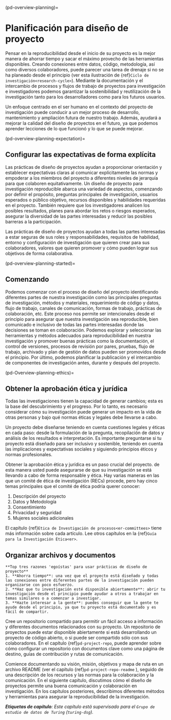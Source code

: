 (pd-overview-planning)=
# Planificación para diseño de proyecto

Pensar en la reproducibilidad desde el inicio de su proyecto es la mejor manera de ahorrar tiempo y sacar el máximo provecho de las herramientas disponibles. Creando conexiones entre datos, código, metodología, así como diversos colaboradores, puede parecer una tarea de drenaje si no se ha planeado desde el principio (ver esta ilustración de {ref}`Ciclo de investigación<research-cycle>`). Mediante la documentación y el intercambio de procesos y flujos de trabajo de proyectos para investigación e investigadores podemos garantizar la sostenibilidad y reutilización de la investigación tanto para los desarrolladores como para los futuros usuarios.

Un enfoque centrado en el ser humano en el contexto del proyecto de investigación puede conducir a un mejor proceso de desarrollo, mantenimiento y ampliación futura de nuestro trabajo. Además, ayudará a mejorar la calidad del diseño de proyectos en el futuro, ya que podemos aprender lecciones de lo que funcionó y lo que se puede mejorar.

(pd-overview-planning-expectation)=
## Configurar las expectativas de forma explícita

Las prácticas de diseño de proyectos ayudan a proporcionar orientación y establecer expectativas claras al comunicar explícitamente las normas y empoderar a los miembros del proyecto a diferentes niveles de jerarquía para que colaboren equitativamente. Un diseño de proyecto para investigación reproducible abarca una variedad de aspectos, comenzando por definir el propósito, preguntas principales de investigación, usuarios esperados o público objetivo, recursos disponibles y habilidades requeridas en el proyecto. También requiere que los investigadores analicen los posibles resultados, planes para abordar los retos o riesgos esperados, asegurar la diversidad de las partes interesadas y reducir las posibles barreras a la participación.

Las prácticas de diseño de proyectos ayudan a todas las partes interesadas a estar seguras de sus roles y responsabilidades, requisitos de habilidad, entorno y configuración de investigación que quieren crear para sus colaboradores, valores que quieren promover y cómo pueden lograr sus objetivos de forma colaborativa.

(pd-overview-planning-started)=
## Comenzando

Podemos comenzar con el proceso de diseño del proyecto identificando diferentes partes de nuestra investigación como las principales preguntas de investigación, métodos y materiales, requerimiento de código y datos, flujo de trabajo, canales de comunicación, formas de trabajo, prácticas de colaboración, etc. Este proceso nos permite ser intencionales desde el principio para asegurar que nuestra investigación sea reproducible, bien comunicado e inclusivo de todas las partes interesadas donde las decisiones se toman en colaboración. Podemos explorar y seleccionar las herramientas y métodos adecuados para reproducibilidad en nuestra investigación y promover buenas prácticas como la documentación, el control de versiones, procesos de revisión por pares, pruebas, flujo de trabajo, archivado y plan de gestión de datos pueden ser promovidos desde el principio. Por último, podemos planificar la publicación y el intercambio de componentes de investigación antes, durante y después del proyecto.

(pd-Overview-planning-ethics)=
## Obtener la aprobación ética y jurídica

Todas las investigaciones tienen la capacidad de generar cambios; esta es la base del descubrimiento y el progreso. Por lo tanto, es necesario considerar cómo su investigación puede generar un impacto en la vida de otras personas y bajo qué normas éticas y legales debe llevarse a cabo.

Un proyecto debe diseñarse teniendo en cuenta cuestiones legales y éticas en cada paso: desde la formulación de la pregunta, recopilación de datos y análisis de los resultados e interpretación. Es importante preguntarse si tu proyecto está diseñado para ser inclusivo y sostenible, teniendo en cuenta las implicaciones y expectativas sociales y siguiendo principios éticos y normas profesionales.

Obtener la aprobación ética y jurídica es un paso crucial del proyecto. de esta manera usted puede asegurarse de que su investigación se está llevando a cabo de forma responsable y ética. Hay varias maneras en las que un comité de ética de investigación (RECs) procede, pero hay cinco temas principales que el comité de ética podría querer conocer:

1. Descripción del proyecto
2. Datos y Metodología
3. Consentimiento
4. Privacidad y seguridad
5. Mujeres sociales adicionales

El capítulo {ref}`Etica de Investigación de procesos<er-committees>` tiene más información sobre cada artículo. Lee otros capítulos en la {ref}`Guía para la Investigación Ética<er>`.

## Organizar archivos y documentos

```{note}
**Top tres razones 'egoístas' para usar prácticas de diseño de proyecto**
1. **Ahorra tiempo**: una vez que el proyecto está diseñado y todas las conexiones entre diferentes partes de la investigación pueden organizarse con poco esfuerzo.
2. **Haz que tu investigación esté disponible abiertamente**: abrir tu investigación desde el principio puede ayudar a otros a trabajar en temas similares o a comenzar a investigar.
3. **Hazte interesar a la gente**: puedes conseguir que la gente te ayude desde el principio, ya que tu proyecto está documentado y es fácil de compartir.
```

Cree un repositorio compartido para permitir un fácil acceso a información y diferentes documentos relacionados con su proyecto. Un repositorio de proyectos puede estar disponible abiertamente si está desarrollando un proyecto de código abierto, o si puede ser compartido sólo con sus colaboradores. En el capítulo {ref}`pd-project-repo`, puede aprender sobre cómo configurar un repositorio con documentos clave como una página de destino, guías de contribución y rutas de comunicación.

Comience documentando su visión, misión, objetivos y mapa de ruta en un archivo README (ver el capítulo {ref}`pd-project-repo-readme` ), seguido de una descripción de los recursos y las normas para la colaboración y la comunicación. En el siguiente capítulo, discutimos cómo el diseño de proyectos permite una buena comunicación y colaboración en investigación. En los capítulos posteriores, describimos diferentes métodos y herramientas para asegurar la reproducibilidad de la investigación.

***Etiquetas de capítulo**: Este capítulo está supervisado para el `Grupo de estudio de datos de Turing` (`turing-dsg`).*
